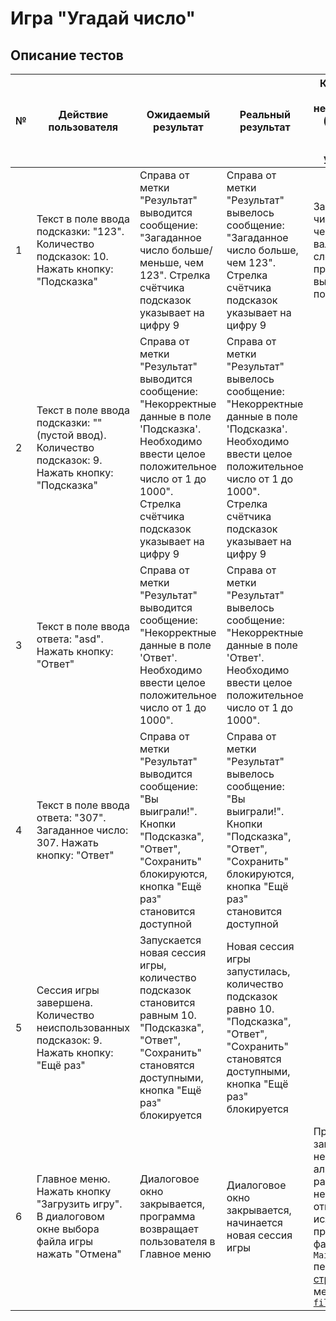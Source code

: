 # Игра "Угадай число"

## Описание тестов

| № | Действие пользователя | Ожидаемый результат | Реальный результат | Комментарии по несоответствию (возможные причины и способы устранения) |
|---|-----------------------|---------------------|--------------------|------------------------------------------------------------------------|
| 1 | Текст в поле ввода подсказки: "123". Количество подсказок: 10. Нажать кнопку: "Подсказка" | Справа от метки "Результат" выводится сообщение: "Загаданное число больше/меньше, чем 123". Стрелка счётчика подсказок указывает на цифру 9 | Справа от метки "Результат" вывелось сообщение: "Загаданное число больше, чем 123". Стрелка счётчика подсказок указывает на цифру 9 | Загаданное число больше, чем 123. Число валидное, следовательно, программа вывела подсказку
| 2 | Текст в поле ввода подсказки: "" (пустой ввод). Количество подсказок: 9. Нажать кнопку: "Подсказка" | Справа от метки "Результат" выводится сообщение: "Некорректные данные в поле 'Подсказка'. Необходимо ввести целое положительное число от 1 до 1000". Стрелка счётчика подсказок указывает на цифру 9 | Справа от метки "Результат" вывелось сообщение: "Некорректные данные в поле 'Подсказка'. Необходимо ввести целое положительное число от 1 до 1000". Стрелка счётчика подсказок указывает на цифру 9 | |
| 3 | Текст в поле ввода ответа: "asd". Нажать кнопку: "Ответ" | Справа от метки "Результат" выводится сообщение: "Некорректные данные в поле 'Ответ'. Необходимо ввести целое положительное число от 1 до 1000". | Справа от метки "Результат" вывелось сообщение: "Некорректные данные в поле 'Ответ'. Необходимо ввести целое положительное число от 1 до 1000". | |
| 4 | Текст в поле ввода ответа: "307". Загаданное число: 307. Нажать кнопку: "Ответ" | Справа от метки "Результат" выводится сообщение: "Вы выиграли!". Кнопки "Подсказка", "Ответ", "Сохранить" блокируются, кнопка "Ещё раз" становится доступной | Справа от метки "Результат" вывелось сообщение: "Вы выиграли!". Кнопки "Подсказка", "Ответ", "Сохранить" блокируются, кнопка "Ещё раз" становится доступной | |
| 5 | Сессия игры завершена. Количество неиспользованных подсказок: 9. Нажать кнопку: "Ещё раз" | Запускается новая сессия игры, количество подсказок становится равным 10. "Подсказка", "Ответ", "Сохранить" становятся доступными, кнопка "Ещё раз" блокируется | Новая сессия игры запустилась, количество подсказок равно 10. "Подсказка", "Ответ", "Сохранить" становятся доступными, кнопка "Ещё раз" блокируется | |
| 6 | Главное меню. Нажать кнопку "Загрузить игру". В диалоговом окне выбора файла игры нажать "Отмена" | Диалоговое окно закрывается, программа возвращает пользователя в Главное меню | Диалоговое окно закрывается, начинается новая сессия игры | Причина заключается в неправильном алгоритме работы: необходимо открыть исходный код программы, в файле `MainForm.h` перенести [строки кода](https://github.com/Pro100CaHya/guess-the-number/blob/master/GuessTheNumber/MainForm.h#L269-L270) на место после [`file->Close()`](https://github.com/Pro100CaHya/guess-the-number/blob/master/GuessTheNumber/MainForm.h#L267) |
